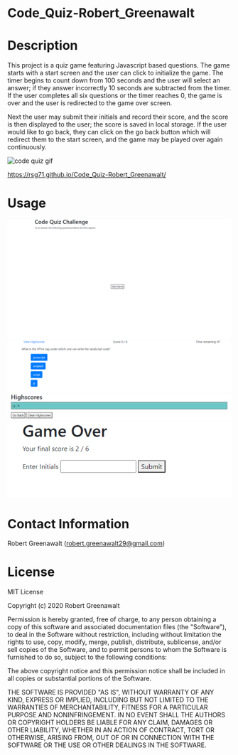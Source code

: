 # Code_Quiz-Robert_Greenawalt

# Description

This project is a quiz game featuring Javascript based questions. The game starts with a start screen and the user can click to initialize the game. The timer begins to count down from 100 seconds and the user will select an answer; if they answer incorrectly 10 seconds are subtracted from the timer. If the user completes all six questions or the timer reaches 0, the game is over and the user is redirected to the game over screen. 

Next the user may submit their initials and record their score, and the score is then displayed to the user; the score is saved in local storage. If the user would like to go back, they can click on the go back button which will redirect them to the start screen, and the game may be played over again continuously. 

<img src="imgs/Code-Quiz-Gif.gif" alt="code quiz gif">

https://rsg71.github.io/Code_Quiz-Robert_Greenawalt/

# Usage

<img src="imgs/start-screen.PNG" alt="start screen">
<img src="imgs/gameplay.PNG" alt="gameplay screen">
<img src="imgs/highscore.PNG" alt="highscore screen">
<img src="imgs/gameover.PNG" alt="gameover screen">

# Contact Information

Robert Greenawalt (robert.greenawalt29@gmail.com)

# License

MIT License

Copyright (c) 2020 Robert Greenawalt

Permission is hereby granted, free of charge, to any person obtaining a copy of this software and associated documentation files (the "Software"), to deal in the Software without restriction, including without limitation the rights to use, copy, modify, merge, publish, distribute, sublicense, and/or sell copies of the Software, and to permit persons to whom the Software is furnished to do so, subject to the following conditions:

The above copyright notice and this permission notice shall be included in all copies or substantial portions of the Software.

THE SOFTWARE IS PROVIDED "AS IS", WITHOUT WARRANTY OF ANY KIND, EXPRESS OR IMPLIED, INCLUDING BUT NOT LIMITED TO THE WARRANTIES OF MERCHANTABILITY, FITNESS FOR A PARTICULAR PURPOSE AND NONINFRINGEMENT. IN NO EVENT SHALL THE AUTHORS OR COPYRIGHT HOLDERS BE LIABLE FOR ANY CLAIM, DAMAGES OR OTHER LIABILITY, WHETHER IN AN ACTION OF CONTRACT, TORT OR OTHERWISE, ARISING FROM, OUT OF OR IN CONNECTION WITH THE SOFTWARE OR THE USE OR OTHER DEALINGS IN THE SOFTWARE.